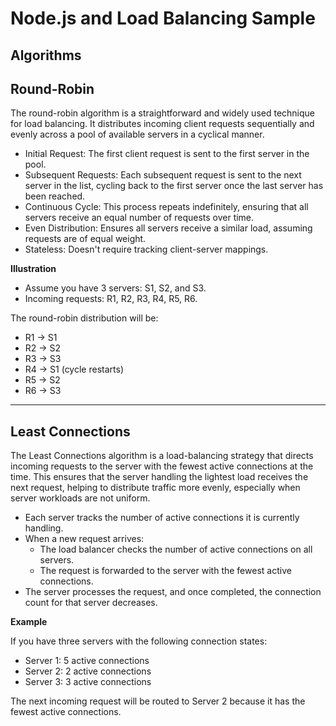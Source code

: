 # Node.js and Load Balancing Sample

## Algorithms

## Round-Robin

The round-robin algorithm is a straightforward and widely used technique for load balancing. It distributes incoming client requests sequentially and evenly across a pool of available servers in a cyclical manner.

- Initial Request: The first client request is sent to the first server in the pool.
- Subsequent Requests: Each subsequent request is sent to the next server in the list, cycling back to the first server once the last server has been reached.
- Continuous Cycle: This process repeats indefinitely, ensuring that all servers receive an equal number of requests over time.
- Even Distribution: Ensures all servers receive a similar load, assuming requests are of equal weight.
- Stateless: Doesn't require tracking client-server mappings.

**Illustration**

- Assume you have 3 servers: S1, S2, and S3.
- Incoming requests: R1, R2, R3, R4, R5, R6.

The round-robin distribution will be:

- R1 → S1
- R2 → S2
- R3 → S3
- R4 → S1 (cycle restarts)
- R5 → S2
- R6 → S3

---

## Least Connections

The Least Connections algorithm is a load-balancing strategy that directs incoming requests to the server with the fewest active connections at the time. This ensures that the server handling the lightest load receives the next request, helping to distribute traffic more evenly, especially when server workloads are not uniform.

- Each server tracks the number of active connections it is currently handling.
- When a new request arrives:
  - The load balancer checks the number of active connections on all servers.
  - The request is forwarded to the server with the fewest active connections.
- The server processes the request, and once completed, the connection count for that server decreases.

**Example**

If you have three servers with the following connection states:

- Server 1: 5 active connections
- Server 2: 2 active connections
- Server 3: 3 active connections

The next incoming request will be routed to Server 2 because it has the fewest active connections.
